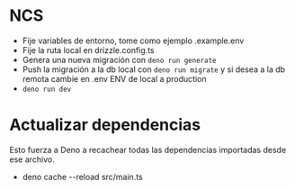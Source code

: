 # NCS

- Fije variables de entorno, tome como ejemplo .example.env
- Fije la ruta local en drizzle.config.ts
- Genera una nueva migración con `deno run generate`
- Push la migración a la db local con `deno run migrate` y si desea a la db remota cambie en .env ENV de local a production
- `deno run dev`

# Actualizar dependencias

Esto fuerza a Deno a recachear todas las dependencias importadas desde ese archivo.

- deno cache --reload src/main.ts

